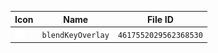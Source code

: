 | Icon | Name | File ID |
| ---  | ---  | ---     |
| ![](blendKeyOverlay.png) | `blendKeyOverlay` | `4617552029562368530` |
